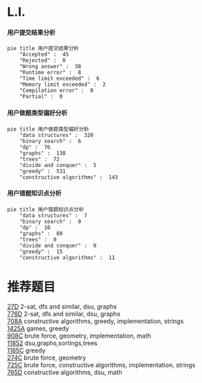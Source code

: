 # L.I.

<!-- tabs:start -->



#### **用户提交结果分析**

```mermaid
pie title 用户提交结果分析
    "Accepted" :  45
    "Rejected" :  0
    "Wrong answer" :  38
    "Runtime error" :  8
    "Time limit exceeded" :  6
    "Memory limit exceeded" :  2
    "Compilation error" :  0
    "Partial" :  0
```

#### **用户做题类型偏好分析**

```mermaid
pie title 用户做题类型偏好分析
    "data structures" :  320
    "binary search" :  6
    "dp" :  76
    "graphs" :  138
    "trees" :  72
    "divide and conquer" :  5
    "greedy" :  531
    "constructive algorithms" :  143
```
#### **用户错题知识点分析**

```mermaid
pie title 用户错题知识点分析
    "data structures" :  7
    "binary search" :  0
    "dp" :  10
    "graphs" :  80
    "trees" :  0
    "divide and conquer" :  0
    "greedy" :  15
    "constructive algorithms" :  11
```



<!-- tabs:end -->
# 推荐题目
[27D](https://codeforces.com/contest/27/problem/D)		2-sat,
                        dfs and similar,
                        dsu,
                        graphs		  
[776D](https://codeforces.com/contest/776/problem/D)		2-sat,
                        dfs and similar,
                        dsu,
                        graphs		  
[708A](https://codeforces.com/contest/708/problem/A)		constructive algorithms,
                        greedy,
                        implementation,
                        strings		  
[1425A](https://codeforces.com/contest/1425/problem/A)		games,
                        greedy		  
[908C](https://codeforces.com/contest/908/problem/C)		brute force,
                        geometry,
                        implementation,
                        math		  
[11852](https://codeforces.com/contest/1185/problem/2)		dsu,graphs,sortings,trees		  
[1165C](https://codeforces.com/contest/1165/problem/C)		greedy		  
[274C](https://codeforces.com/contest/274/problem/C)		brute force,
                        geometry		  
[725C](https://codeforces.com/contest/725/problem/C)		brute force,
                        constructive algorithms,
                        implementation,
                        strings		  
[765D](https://codeforces.com/contest/765/problem/D)		constructive algorithms,
                        dsu,
                        math		  
